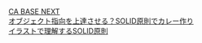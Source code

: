 [CA BASE NEXT](https://ca-base-next.cyberagent.co.jp/2022/)  
[オブジェクト指向を上達させる？SOLID原則でカレー作り](https://qiita.com/sikimuOji/items/a99fdc2de406a0f42fac)  
[イラストで理解するSOLID原則](https://qiita.com/baby-degu/items/d058a62f145235a0f007)  
